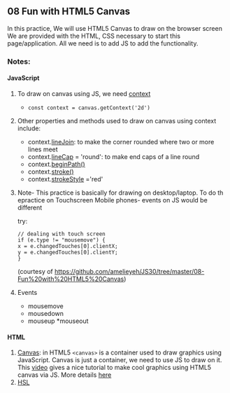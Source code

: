 ## 08 Fun with HTML5 Canvas
In this practice, We will use HTML5 Canvas to draw on the browser screen<br/>
We are provided with the HTML, CSS necessary to start this page/application. All we need is to add JS to add the functionality.

### Notes:
#### JavaScript
1. To draw on canvas using JS, we need [context](https://www.tutorialspoint.com/What-is-getContext-in-HTML5-Canvas)
    * `const context = canvas.getContext('2d')`
2. Other properties and methods used to draw on canvas using context include:
    * context.[lineJoin](https://www.w3schools.com/tags/canvas_linejoin.asp): to make the corner rounded where two or more lines meet
    * context.[lineCap](https://www.w3schools.com/tags/canvas_linecap.asp) = 'round': to make end caps of a line round
    * context.[beginPath()](https://stackoverflow.com/questions/22852071/what-does-beginpath-and-closepath-do-exactly)
    * context.[stroke()](https://www.w3schools.com/tags/canvas_stroke.asp)
    * context.[strokeStyle](https://www.w3schools.com/tags/canvas_strokestyle.asp) ='red'
3. Note- This practice is basically for drawing on desktop/laptop.
    To do th epractice on Touchscreen Mobile phones- events on JS would be different
    
    try: 
    ```
    // dealing with touch screen
    if (e.type != "mousemove") {
    x = e.changedTouches[0].clientX;
    y = e.changedTouches[0].clientY;
    }
    ```

    (courtesy of https://github.com/amelieyeh/JS30/tree/master/08-Fun%20with%20HTML5%20Canvas)

4. Events 
    * mousemove
    * mousedown
    * mouseup
    *mouseout

#### HTML
1. [Canvas](https://www.w3schools.com/html/html5_canvas.asp): in HTML5 `<canvas>` is a container used to draw graphics using JavaScript. Canvas is just a container, we need to use JS to draw on it. This [video](https://www.youtube.com/watch?v=EO6OkltgudE) gives a nice tutorial to make cool graphics using HTML5 canvas via JS. More details [here](https://developer.mozilla.org/en-US/docs/Web/API/Canvas_API)
2. [HSL](https://mothereffinghsl.com/)


